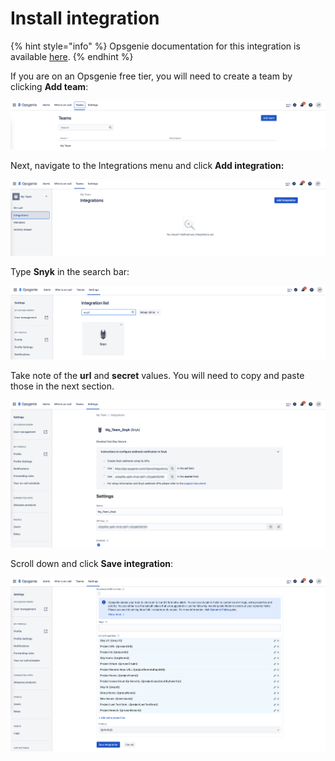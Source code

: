 # Install integration

{% hint style="info" %}
Opsgenie documentation for this integration is available [here](https://docs.opsgenie.com/docs/snyk-integration#sample-payload-sent-from-snyk-to-opsgenie).
{% endhint %}

If you are on an Opsgenie free tier, you will need to create a team by clicking **Add team**:



![](../../../.gitbook/assets/opsgenie-team-menu.png)

Next, navigate to the Integrations menu and click **Add integration:**



![](../../../.gitbook/assets/opsgenie-integration-menu.png)

Type **Snyk** in the search bar:

![](../../../.gitbook/assets/opsgenie-integration-list.png)

Take note of the **url** and **secret** values. You will need to copy and paste those in the next section.

![](../../../.gitbook/assets/opsgenie-integration-config.png)

Scroll down and click **Save integration**:

![](../../../.gitbook/assets/opsgenie-integration-save.png)

